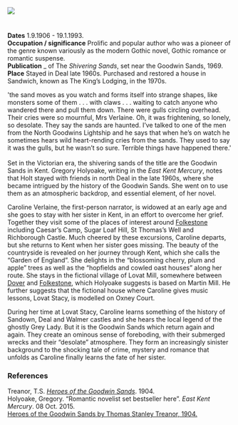<a href="https://juncture-digital.org"><img src="https://juncture-digital.org/images/ve-button.png"/></a>

<param author="Mandy Jones" banner="/images/banners/19c.jpg" layout="vtl" title="Victoria Holt (1906-1993), a pseudonym of Eleanor Hibbert" ve-config/>

<param aliases="Deal" eid="Q1011096" ve-entity/>
<param aliases="Sandwich" eid="Q26163" ve-entity/>
<param aliases="Goodwin Sands" eid="Q1494482" ve-entity/>
<param aliases="Folkestone" eid="Q375314" ve-entity/>
<param aliases="Caesar’s Camp" eid="Q107343977" ve-entity/>
<param aliases="Sugar Loaf Hill" eid="Q107343985" ve-entity/>
<param aliases="Richborough Castle" eid="Q1309736" ve-entity/>
<param aliases="Dover" eid="Q179224" ve-entity/>
<param aliases="Martin Mill" eid="Q783371" ve-entity/>
<param aliases="Oxney Court" eid="Q26323548" ve-entity/>
<param aliases="Sandown" eid="Q7416497" ve-entity/>
<param aliases="Walmer" eid="Q2343161" ve-entity/>

#

**Dates** 1.9.1906 - 19.1.1993.    
**Occupation / significance** Prolific and popular author who was a pioneer of the genre known variously as the modern Gothic novel, Gothic romance or romantic suspense.    
**Publication** _ of The _Shivering Sands_, set near the Goodwin Sands, 1969.   
**Place** Stayed in Deal late 1960s. Purchased and restored a house in Sandwich, known as The King’s Lodging, in the 1970s.  
<param attribution="by Thomas Stanley Treanor, 1904" label="“The Goodwin Sands” image from Heroes of the Goodwin Sands" url="https://stor.artstor.org/stor/6fbd0fc9-b2ce-421e-98e7-36cd1e89a92f" ve-image/>

'the sand moves as you watch and forms itself into strange shapes, like monsters some of them . . . with claws . . . waiting to catch anyone who wandered there and pull them down. There were gulls circling overhead. Their cries were so mournful, Mrs Verlaine. Oh, it was frightening, so lonely, so desolate. They say the sands are haunted. I’ve talked to one of the men from the North Goodwins Lightship and he says that when he’s on watch he sometimes hears wild heart-rending cries from the sands. They used to say it was the gulls, but he wasn’t so sure. Terrible things have happened there.'
<br/><br/>
Set in the Victorian era, the shivering sands of the title are the Goodwin Sands in Kent. Gregory Holyoake, writing in the _East Kent Mercury_, notes that Holt stayed with friends in north Deal in the late 1960s, where she became intrigued by the history of the Goodwin Sands. She went on to use them as an atmospheric backdrop, and essential element, of her novel. 
<param ve-image-v2 manifest="https://iiif.juncture-digital.org/wc:Deal_seafront_-_geograph.org.uk_-_2029661.jpg/manifest.json">
<param ve-image-v2 manifest="https://iiif.juncture-digital.org/wc:Battle_of_Goodwin_Sands.jpg/manifest.json">
<param center="Q1494482" ve-map zoom="10"/>
<param center="Q1011096" ve-map zoom="10"/>

Caroline Verlaine, the first-person narrator, is widowed at an early age and she goes to stay with her sister in Kent, in an effort to overcome her grief. Together they visit some of the places of interest around [Folkestone](/19c/19c-folkestone) including Caesar’s Camp, Sugar Loaf Hill, St Thomas’s Well and Richborough Castle. Much cheered by these excursions, Caroline departs, but she returns to Kent when her sister goes missing. The beauty of the countryside is revealed on her journey through Kent, which she calls the “Garden of England”. She delights in the “blossoming cherry, plum and apple” trees as well as the “hopfields and cowled oast houses” along her route. She stays in the fictional village of Lovat Mill, somewhere between [Dover](/dickens/19c-dover) and [Folkestone](/19c/19c-folkestone), which Holyoake suggests is based on Martin Mill. He further suggests that the fictional house where Caroline gives music lessons, Lovat Stacy, is modelled on Oxney Court. 
<param ve-image-v2 manifest="https://iiif.juncture-digital.org/wc:Beside_Caesar%27s_Camp_-_geograph.org.uk_-_2075938.jpg/manifest.json">
<param ve-image-v2 manifest="https://iiif.juncture-digital.org/wc:Sugarloaf_Hill_-_geograph.org.uk_-_685635.jpg/manifest.json">
<param ve-image-v2 manifest="https://iiif.juncture-digital.org/wc:Richborough_Castle_02.jpg/manifest.json">
<param center="Q375314" ve-map zoom="10"/>
<param center="Q107343977" ve-map zoom="10"/>
<param center="Q107343985" ve-map zoom="10"/>
<param center="Q1309736" ve-map zoom="10"/>
<param center="Q179224" ve-map zoom="10"/>
<param center="Q375314" ve-map zoom="10"/>
<param center="Q783371" ve-map zoom="10"/>
<param center="Q26323548" ve-map zoom="10"/>

During her time at Lovat Stacy, Caroline learns something of the history of Sandown, Deal and Walmer castles and she hears the local legend of the ghostly Grey Lady. But it is the Goodwin Sands which return again and again. They create an ominous sense of foreboding, with their submerged wrecks and their “desolate” atmosphere. They form an increasingly sinister background to the shocking tale of crime, mystery and romance that unfolds as Caroline finally learns the fate of her sister.   
<param ve-image-v2 manifest="https://iiif.juncture-digital.org/wc:Sandown_Castle_1853.png/manifest.json">
<param ve-image-v2 manifest="https://iiif.juncture-digital.org/wc:The_castle%2C_Deal%2C_England-LCCN2002696656.jpg/manifest.json">
<param ve-image-v2 manifest="https://iiif.juncture-digital.org/wc:Walmer_Castle_from_the_west.jpg/manifest.json">
<param center="Q1011096" ve-map zoom="10"/>
<param center="Q2543161" ve-map zoom="10"/>
<param center="Q7416497" ve-map zoom="15"/>

### References

Treanor, T.S. [_Heroes of the Goodwin Sands_](http://www.gutenberg.org/files/24685/24685-h/24685-h.htm#img-019). 1904.   
Holyoake, Gregory. “Romantic novelist set bestseller here”. _East Kent Mercury_. 08 Oct. 2015.  
[Heroes of the Goodwin Sands by Thomas Stanley Treanor, 1904.](http://www.gutenberg.org/files/24685/24685-h/24685-h.htm)  
